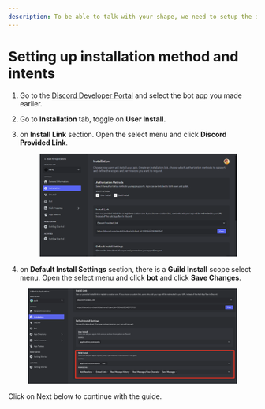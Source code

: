 ```yaml
---
description: To be able to talk with your shape, we need to setup the install method.
---
```


# Setting up installation method and intents

1. Go to the [Discord Developer Portal](https://discord.com/developers/applications) and select the bot app you made earlier.
2. Go to **Installation** tab, toggle on **User Install.**
3.  on **Install Link** section. Open the select menu and click **Discord Provided Link**.



    <figure><img src="../../.gitbook/assets/image (37).png" alt=""><figcaption></figcaption></figure>
4. on **Default Install Settings** section, there is a **Guild Install** scope select menu. Open the select menu and click **bot** and click **Save Changes**.

<figure><img src="../../.gitbook/assets/image (2).png" alt=""><figcaption></figcaption></figure>

Click on Next below to continue with the guide.
